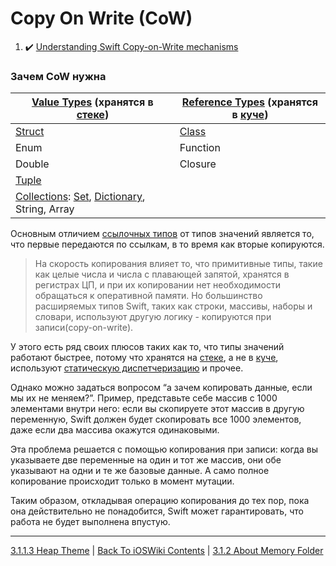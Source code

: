 # Copy On Write (CoW)

1. :heavy_check_mark: [Understanding Swift Copy-on-Write mechanisms](https://medium.com/@lucianoalmeida1/understanding-swift-copy-on-write-mechanisms-52ac31d68f2f)

### Зачем CoW нужна

|[Value Types](/Swift/DataStructures/ValueTypes/) (хранятся в [стеке](/3%20Memory%20and%20Concurrency/3.1%20Memory/3.1.1%20RandomAccessMemory/3.1.1.2%20Stack.md)) | [Reference Types](/Swift/DataStructures/ReferenceTypes/) (хранятся в [куче](/3%20Memory%20and%20Concurrency/3.1%20Memory/3.1.1%20RandomAccessMemory/3.1.1.3%20Heap.md))|
|------------|------------|
| [Struct](/Swift/DataStructures/ValueTypes/Struct.md) | [Class](/Swift/DataStructures/ReferenceTypes/Class/Class.md)|
| Enum | Function|
| Double | Closure|
| [Tuple](/Swift/DataStructures/ValueTypes/CollectionsAndTuple/Tuple.md) | |
| [Collections](/Swift/DataStructures/ValueTypes/CollectionsAndTuple/Collections.md): [Set](/Swift/DataStructures/ValueTypes/CollectionsAndTuple/AssociatedArray.md), [Dictionary](/Swift/DataStructures/ValueTypes/CollectionsAndTuple/AssociatedArray.md), String, Array | |

Основным отличием [ссылочных типов](/Swift/DataStructures/ListValueAndReferenceTypes.md) от типов значений является то, что первые передаются по ссылкам, в то время как вторые копируются.

> На скорость копирования влияет то, что примитивные типы, такие как целые числа и числа с плавающей запятой, хранятся в регистрах ЦП, и при их копировании нет необходимости обращаться к оперативной памяти. Но большинство расширяемых типов Swift, таких как строки, массивы, наборы и словари, используют другую логику - копируются при записи(copy-on-write).

У этого есть ряд своих плюсов таких как то, что типы значений работают быстрее, потому что хранятся на [стеке](/3%20Memory%20and%20Concurrency/3.1%20Memory/3.1.1%20RandomAccessMemory/3.1.1.2%20Stack.md), а не в [куче](/3%20Memory%20and%20Concurrency/3.1%20Memory/3.1.1%20RandomAccessMemory/3.1.1.3%20Heap.md), используют [статическую диспетчеризацию](/Swift/MethodDispatch/MethodDispatch.md) и прочее. 

Однако можно задаться вопросом “а зачем копировать данные, если мы их не меняем?”. Пример, представьте себе массив с 1000 элементами внутри него: если вы скопируете этот массив в другую переменную, Swift должен будет скопировать все 1000 элементов, даже если два массива окажутся одинаковыми.

Эта проблема решается с помощью копирования при записи: когда вы указываете две переменные на один и тот же массив, они обе указывают на одни и те же базовые данные. А само полное копирование происходит только в момент мутации. 

Таким образом, откладывая операцию копирования до тех пор, пока она действительно не понадобится, Swift может гарантировать, что работа не будет выполнена впустую.

---

[3.1.1.3 Heap Theme](./3.1.1.3%20Heap.md) | [Back To iOSWiki Contents](https://github.com/eldaroid/iOSWiki) | [3.1.2 About Memory Folder](../3.1.2%20AboutMemory/)

